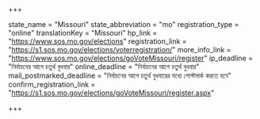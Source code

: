 +++

state_name = "Missouri"
state_abbreviation = "mo"
registration_type = "online"
translationKey = "Missouri"
hp_link = "https://www.sos.mo.gov/elections"
registration_link = "https://s1.sos.mo.gov/elections/voterregistration/"
more_info_link = "https://www.sos.mo.gov/elections/goVoteMissouri/register"
ip_deadline = "নির্বাচনের আগে চতুর্থ বুধবার"
online_deadline = "নির্বাচনের আগে চতুর্থ বুধবার"
mail_postmarked_deadline = "নির্বাচনের আগে চতুর্থ বুধবারের মধ্যে পোস্টমার্ক করতে হবে"
confirm_registration_link = "https://s1.sos.mo.gov/elections/goVoteMissouri/register.aspx"

+++